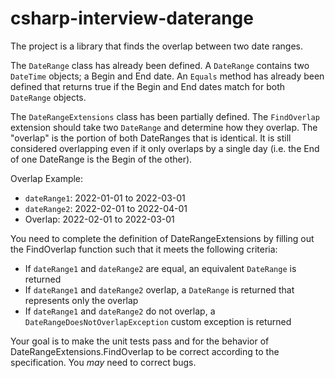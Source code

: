 # csharp-interview-daterange

The project is a library that finds the overlap between two date ranges.

The `DateRange` class has already been defined. A `DateRange` contains two `DateTime` objects; a Begin and End date. An `Equals` method has already been defined that returns true if the Begin and End dates match for both `DateRange` objects.

The `DateRangeExtensions` class has been partially defined. The `FindOverlap` extension should take two `DateRange` and determine how they overlap. The "overlap" is the portion of both DateRanges that is identical. It is still considered overlapping even if it only overlaps by a single day (i.e. the End of one DateRange is the Begin of the other).

Overlap Example:
* `dateRange1`: 2022-01-01 to 2022-03-01
* `dateRange2`: 2022-02-01 to 2022-04-01
* Overlap: 2022-02-01 to 2022-03-01

You need to complete the definition of DateRangeExtensions by filling out the FindOverlap function such that it meets the following criteria:
* If `dateRange1` and `dateRange2` are equal, an equivalent `DateRange` is returned
* If `dateRange1` and `dateRange2` overlap, a `DateRange` is returned that represents only the overlap
* If `dateRange1` and `dateRange2` do not overlap, a `DateRangeDoesNotOverlapException` custom exception is returned

Your goal is to make the unit tests pass and for the behavior of DateRangeExtensions.FindOverlap to be correct according to the specification. You _may_ need to correct bugs.

